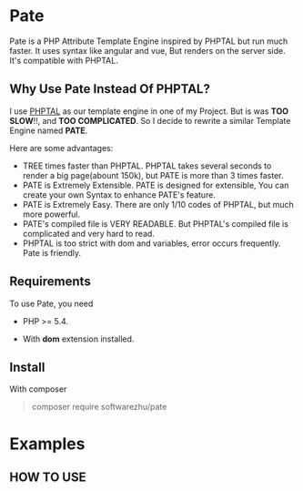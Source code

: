 # Pate
Pate is a PHP Attribute Template Engine inspired by PHPTAL but run much faster. It uses syntax like angular and vue, But renders on the server side. It's compatible with PHPTAL. 


## Why Use Pate Instead Of PHPTAL?
I use [PHPTAL](https://github.com/phptal/PHPTAL) as our template engine in one of my Project. But is was **TOO SLOW**!!, and **TOO COMPLICATED**. So I decide to rewrite a similar Template Engine named **PATE**.

Here are some advantages:
* TREE times faster than PHPTAL.  PHPTAL takes several seconds to render a big page(abount 150k), but PATE is more than 3 times faster. 
* PATE is Extremely Extensible. PATE is designed for extensible, You can create your own Syntax to enhance PATE's feature.
* PATE is Extremely Easy. There are only 1/10 codes of PHPTAL, but much more powerful.
* PATE's compiled file is VERY READABLE. But PHPTAL's compiled file is complicated and very hard to read.
* PHPTAL is too strict with dom and variables, error occurs frequently. Pate is friendly.

Requirements
---
To use Pate, you need

* PHP >= 5.4.

* With **dom** extension installed.


## Install

With composer

> composer require softwarezhu/pate


Examples
==============

## HOW TO USE
